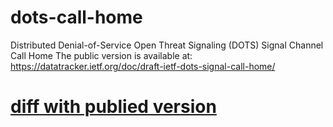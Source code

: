 # dots-call-home
Distributed Denial-of-Service Open Threat Signaling (DOTS) Signal Channel Call Home
The public version is available at: https://datatracker.ietf.org/doc/draft-ietf-dots-signal-call-home/

# [diff with publied version](https://www.ietf.org/rfcdiff?url1=draft-ietf-dots-signal-call-home-09&url2=https://raw.githubusercontent.com/boucadair/dots-call-home/master/draft-ietf-dots-signal-call-home-09.txt)
